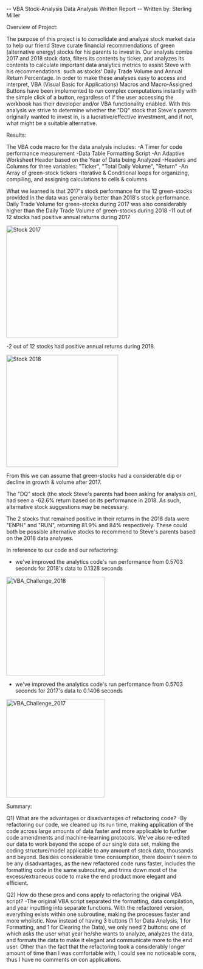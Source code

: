 -- VBA Stock-Analysis Data Analysis Written Report --
Written by: Sterling Miller



Overview of Project:

The purpose of this project is to consolidate and analyze stock market data to help our friend Steve curate financial recommendations of green (alternative energy) stocks for his parents to invest in. Our analysis combs 2017 and 2018 stock data, filters its contents by ticker, and analyzes its contents to calculate important data analytics metrics to assist Steve with his recommendations: such as stocks' Daily Trade Volume and Annual Return Percentage. In order to make these analyses easy to access and interpret, VBA (Visual Basic for Applications) Macros and Macro-Assigned Buttons have been implemented to run complex computations instantly with the simple click of a button, regardless of if the user accessing the workbook has their developer and/or VBA functionality enabled. With this analysis we strive to determine whether the "DQ" stock that Steve's parents originally wanted to invest in, is a lucrative/effective investment, and if not, what might be a suitable alternative.



Results:

The VBA code macro for the data analysis includes:
-A Timer for code performance measurement
-Data Table Formatting Script
-An Adaptive Worksheet Header based on the Year of Data being Analyzed
-Headers and Columns for three variables: "Ticker", "Total Daily Volume", "Return"
-An Array of green-stock tickers
-Iterative & Conditional loops for organizing, compiling, and assigning calculations to cells & columns


What we learned is that 2017's stock performance for the 12 green-stocks provided in the data was generally better than 2018's stock performance. Daily Trade Volume for green-stocks during 2017 was also considerably higher than the Daily Trade Volume of green-stocks during 2018
-11 out of 12 stocks had positive annual returns during 2017 

<img width="294" alt="Stock 2017" src="https://user-images.githubusercontent.com/87245870/147313424-a0f1eb68-c44f-4c1e-99b0-33074e061029.png">

-2 out of 12 stocks had positive annual returns during 2018.

<img width="294" alt="Stock 2018" src="https://user-images.githubusercontent.com/87245870/147313434-514998ec-4da2-4937-8d96-48c173e35c0d.png">

From this we can assume that green-stocks had a considerable dip or decline in growth & volume after 2017.

The "DQ" stock (the stock Steve's parents had been asking for analysis on), had seen a -62.6% return based on its performance in 2018. As such, alternative stock suggestions may be necessary.

The 2 stocks that remained positive in their returns in the 2018 data were "ENPH" and "RUN", returning 81.9% and 84% respectively. These could both be possible alternative stocks to recommend to Steve's parents based on the 2018 data analyses.


In reference to our code and our refactoring: 
- we've improved the analytics code's run performance from 0.5703 seconds for 2018's data to 0.1328 seconds

<img width="259" alt="VBA_Challenge_2018" src="https://user-images.githubusercontent.com/87245870/147313367-80a96b2d-698a-444e-8dcc-55cce8dc1db7.png">

- we've improved the analytics code's run performance from 0.5703 seconds for 2017's data to 0.1406 seconds

<img width="258" alt="VBA_Challenge_2017" src="https://user-images.githubusercontent.com/87245870/147313361-5f90ceb7-a530-49dd-83c2-447284ba676a.png">



Summary:

Q1) What are the advantages or disadvantages of refactoring code?
-By refactoring our code, we cleaned up its run time, making application of the code across large amounts of data faster and more applicable to further code amendments and machine-learning protocols. We've also re-edited our data to work beyond the scope of our single data set, making the coding structure/model applicable to any amount of stock data, thousands and beyond. Besides considerable time consumption, there doesn't seem to be any disadvantages, as the new refactored code runs faster, includes the formatting code in the same subroutine, and trims down most of the excess/extraneous code to make the end product more elegant and efficient.

Q2) How do these pros and cons apply to refactoring the original VBA script?
-The original VBA script separated the formatting, data compilation, and year inputting into separate functions. With the refactored version, everything exists within one subroutine, making the processes faster and more wholistic. Now instead of having 3 buttons (1 for Data Analysis, 1 for Formatting, and 1 for Clearing the Data), we only need 2 buttons: one of which asks the user what year he/she wants to analyze, analyzes the data, and formats the data to make it elegant and communicate more to the end user. Other than the fact that the refactoring took a considerably longer amount of time than I was comfortable with, I could see no noticeable cons, thus I have no comments on con applications.
